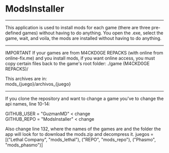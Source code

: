 # ModsInstaller  
______________________________________________________________________________________  

This application is used to install mods for each game (there are three pre-defined games)
without having to do anything. You open the .exe, select the game, wait, and voila, the mods
are installed without having to do anything.

_______________________________________________________________________________________
  
  
  
IMPORTANT
If your games are from M4CKD0GE REPACKS (with online from online-fix.me) and you install mods, if you want online access, you must copy certain files back to the game's root folder:
./game (M4CKD0GE REPACKS)/ 
    
    
    
This archives are in:  
mods_{juego}/archivos_{juego}  
  
____________________________________  
If you clone the repository and want to change a game you've to change the api names, line 10-14:  

GITHUB_USER = "GuzmanMD" < change  
GITHUB_REPO = "ModsInstaller" < change  
 
  
Also change line 132, where the names of the games are and the folder the app will look for to download the mods.zip and decompress it.
  juegos = [("Lethal Company", "mods_lethal"), ("REPO", "mods_repo"), ("Phasmo", "mods_phasmo")]


